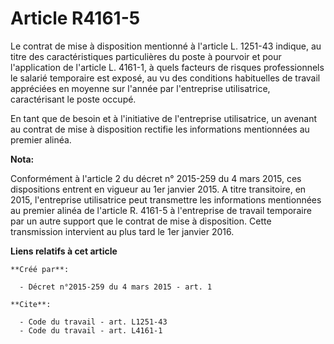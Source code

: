 # Article R4161-5

Le contrat de mise à disposition mentionné à l'article L. 1251-43 indique, au titre des caractéristiques particulières du
poste à pourvoir et pour l'application de l'article L. 4161-1, à quels facteurs de risques professionnels le salarié
temporaire est exposé, au vu des conditions habituelles de travail appréciées en moyenne sur l'année par l'entreprise
utilisatrice, caractérisant le poste occupé. 

En tant que de besoin et à l'initiative de l'entreprise utilisatrice, un avenant au contrat de mise à disposition rectifie
les informations mentionnées au premier alinéa.

**Nota:**

Conformément à l'article 2 du décret n° 2015-259 du 4 mars 2015, ces dispositions entrent en vigueur au 1er janvier 2015. A
titre transitoire, en 2015, l'entreprise utilisatrice peut transmettre les informations mentionnées au premier alinéa de
l'article R. 4161-5 à l'entreprise de travail temporaire par un autre support que le contrat de mise à disposition. Cette
transmission intervient au plus tard le 1er janvier 2016.

**Liens relatifs à cet article**

	**Créé par**:

	  - Décret n°2015-259 du 4 mars 2015 - art. 1

	**Cite**:

	  - Code du travail - art. L1251-43
	  - Code du travail - art. L4161-1
